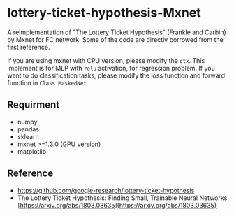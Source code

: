 # lottery-ticket-hypothesis-Mxnet
A reimplementation of "The Lottery Ticket Hypothesis" (Frankle and Carbin) by Mxnet for FC network. Some of the code are directly borrowed from the first reference.



If you are using mxnet with CPU version, please modify the `ctx`. 
This implement is for MLP with `relu` activation, for regression problem. If you want to do classification tasks, please modify the loss function and forward function in `Class MaskedNet`.


## Requirment
- numpy 
- pandas
- sklearn
- mxnet >=1.3.0 (GPU version)
- matplotlib

## Reference
- https://github.com/google-research/lottery-ticket-hypothesis
- The Lottery Ticket Hypothesis: Finding Small, Trainable Neural Networks [https://arxiv.org/abs/1803.03635](https://arxiv.org/abs/1803.03635)
